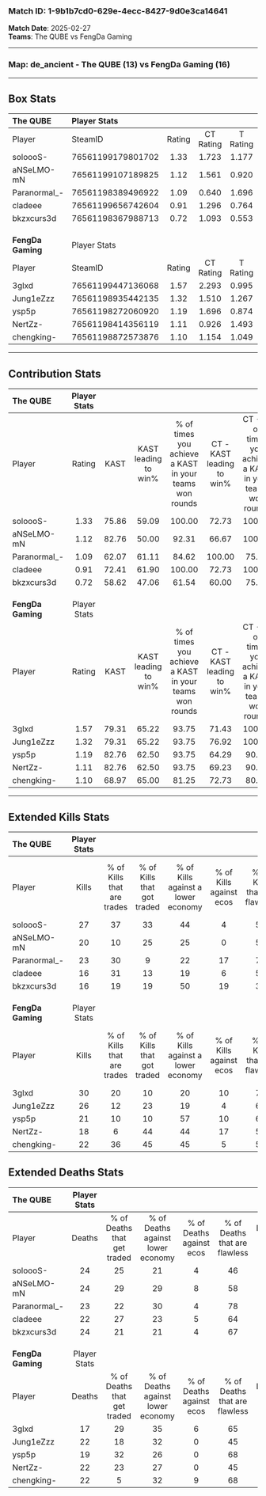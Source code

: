 ### Match ID: 1-9b1b7cd0-629e-4ecc-8427-9d0e3ca14641  
**Match Date**: 2025-02-27  
**Teams**: The QUBE vs FengDa Gaming  

---  

### **Map**: de_ancient - The QUBE (13) vs FengDa Gaming (16)  
---  

## Box Stats  

| **The QUBE**      | Player Stats      |        |           |          |       |       |       |         |        |      |     |
| :- | :- | :-: | :-: | :-: | :-: | :-: | :-: | :-: | :-: | :-: | :-: |
| Player            | SteamID           | Rating | CT Rating | T Rating | KAST  |  ADR  | Kills | Assists | Deaths | K/D  | HS% |
| soloooS-          | 76561199179801702 |  1.33  |   1.723   |  1.177   | 75.86 | 99.0  |  27   |   10    |   24   | 1.13 | 62  |
| aNSeLMO-mN        | 76561199107189825 |  1.12  |   1.561   |  0.920   | 82.76 | 82.5  |  20   |   10    |   24   | 0.83 | 60  |
| Paranormal_-      | 76561198389496922 |  1.09  |   0.640   |  1.696   | 62.07 | 94.4  |  23   |    4    |   23   | 1.00 | 52  |
| cladeee           | 76561199656742604 |  0.91  |   1.296   |  0.764   | 72.41 | 67.6  |  16   |    9    |   22   | 0.73 | 50  |
| bkzxcurs3d        | 76561198367988713 |  0.72  |   1.093   |  0.553   | 58.62 | 59.2  |  16   |    2    |   24   | 0.67 | 31  |
|                   |                   |        |           |          |       |       |       |         |        |      |     |
|                   |                   |        |           |          |       |       |       |         |        |      |     |
|                   |                   |        |           |          |       |       |       |         |        |      |     |
| **FengDa Gaming** | Player Stats      |        |           |          |       |       |       |         |        |      |     |
| Player            | SteamID           | Rating | CT Rating | T Rating | KAST  |  ADR  | Kills | Assists | Deaths | K/D  | HS% |
| 3glxd             | 76561199447136068 |  1.57  |   2.293   |  0.995   | 79.31 | 105.8 |  30   |    4    |   17   | 1.76 | 23  |
| Jung1eZzz         | 76561198935442135 |  1.32  |   1.510   |  1.267   | 79.31 | 90.8  |  26   |    5    |   22   | 1.18 | 61  |
| ysp5p             | 76561198272060920 |  1.19  |   1.696   |  0.874   | 82.76 | 65.6  |  21   |   10    |   19   | 1.11 | 47  |
| NertZz-           | 76561198414356119 |  1.11  |   0.926   |  1.493   | 82.76 | 85.9  |  18   |   10    |   22   | 0.82 | 33  |
| chengking-        | 76561198872573876 |  1.10  |   1.154   |  1.049   | 68.97 | 82.2  |  22   |    7    |   22   | 1.00 | 40  |
---  

## Contribution Stats  

| **The QUBE**      | Player Stats |       |                      |                                                        |                           |                                                             |                          |                                                            |
| :- | :-: | :-: | :-: | :-: | :-: | :-: | :-: | :-: |
| Player            |    Rating    | KAST  | KAST leading to win% | % of times you achieve a KAST in your teams won rounds | CT - KAST leading to win% | CT - % of times you achieve a KAST in your teams won rounds | T - KAST leading to win% | T - % of times you achieve a KAST in your teams won rounds |
| soloooS-          |     1.33     | 75.86 |        59.09         |                         100.00                         |           72.73           |                           100.00                            |          45.45           |                           100.00                           |
| aNSeLMO-mN        |     1.12     | 82.76 |        50.00         |                         92.31                          |           66.67           |                           100.00                            |          33.33           |                           80.00                            |
| Paranormal_-      |     1.09     | 62.07 |        61.11         |                         84.62                          |          100.00           |                            75.00                            |          41.67           |                           100.00                           |
| cladeee           |     0.91     | 72.41 |        61.90         |                         100.00                         |           72.73           |                           100.00                            |          50.00           |                           100.00                           |
| bkzxcurs3d        |     0.72     | 58.62 |        47.06         |                         61.54                          |           60.00           |                            75.00                            |          28.57           |                           40.00                            |
|                   |              |       |                      |                                                        |                           |                                                             |                          |                                                            |
|                   |              |       |                      |                                                        |                           |                                                             |                          |                                                            |
|                   |              |       |                      |                                                        |                           |                                                             |                          |                                                            |
| **FengDa Gaming** | Player Stats |       |                      |                                                        |                           |                                                             |                          |                                                            |
| Player            |    Rating    | KAST  | KAST leading to win% | % of times you achieve a KAST in your teams won rounds | CT - KAST leading to win% | CT - % of times you achieve a KAST in your teams won rounds | T - KAST leading to win% | T - % of times you achieve a KAST in your teams won rounds |
| 3glxd             |     1.57     | 79.31 |        65.22         |                         93.75                          |           71.43           |                           100.00                            |          55.56           |                           83.33                            |
| Jung1eZzz         |     1.32     | 79.31 |        65.22         |                         93.75                          |           76.92           |                           100.00                            |          50.00           |                           83.33                            |
| ysp5p             |     1.19     | 82.76 |        62.50         |                         93.75                          |           64.29           |                            90.00                            |          60.00           |                           100.00                           |
| NertZz-           |     1.11     | 82.76 |        62.50         |                         93.75                          |           69.23           |                            90.00                            |          54.55           |                           100.00                           |
| chengking-        |     1.10     | 68.97 |        65.00         |                         81.25                          |           72.73           |                            80.00                            |          55.56           |                           83.33                            |
---  

## Extended Kills Stats  

| **The QUBE**      | Player Stats |                            |                            |                                    |                         |                              |                                 |                                       |                    |           |
| :- | :-: | :-: | :-: | :-: | :-: | :-: | :-: | :-: | :-: | :-: |
| Player            |    Kills     | % of Kills that are trades | % of Kills that got traded | % of Kills against a lower economy | % of Kills against ecos | % of Kills that are flawless | % of Kills that are close duels | % of Kills that are assisted by flash | Pistol Round Kills | AWP Kills |
| soloooS-          |      27      |             37             |             33             |                 44                 |            4            |              59              |                4                |                   4                   |         0          |     1     |
| aNSeLMO-mN        |      20      |             10             |             25             |                 25                 |            0            |              55              |               15                |                   5                   |         0          |     2     |
| Paranormal_-      |      23      |             30             |             9              |                 22                 |           17            |              70              |                9                |                   4                   |         0          |     3     |
| cladeee           |      16      |             31             |             13             |                 19                 |            6            |              56              |                6                |                   0                   |         1          |     2     |
| bkzxcurs3d        |      16      |             19             |             19             |                 50                 |           19            |              38              |               19                |                   0                   |         5          |     0     |
|                   |              |                            |                            |                                    |                         |                              |                                 |                                       |                    |           |
|                   |              |                            |                            |                                    |                         |                              |                                 |                                       |                    |           |
|                   |              |                            |                            |                                    |                         |                              |                                 |                                       |                    |           |
| **FengDa Gaming** | Player Stats |                            |                            |                                    |                         |                              |                                 |                                       |                    |           |
| Player            |    Kills     | % of Kills that are trades | % of Kills that got traded | % of Kills against a lower economy | % of Kills against ecos | % of Kills that are flawless | % of Kills that are close duels | % of Kills that are assisted by flash | Pistol Round Kills | AWP Kills |
| 3glxd             |      30      |             20             |             10             |                 20                 |           10            |              70              |                7                |                   3                   |         16         |     3     |
| Jung1eZzz         |      26      |             12             |             23             |                 19                 |            4            |              62              |                8                |                   4                   |         0          |     0     |
| ysp5p             |      21      |             10             |             10             |                 57                 |           10            |              62              |               10                |                   0                   |         0          |     0     |
| NertZz-           |      18      |             6              |             44             |                 44                 |           17            |              56              |                0                |                  17                   |         0          |     1     |
| chengking-        |      22      |             36             |             45             |                 45                 |            5            |              55              |                0                |                   9                   |         0          |     3     |
## Extended Deaths Stats  

| **The QUBE**      | Player Stats |                             |                                   |                          |                               |                            |                           |               |
| :- | :-: | :-: | :-: | :-: | :-: | :-: | :-: | :-: |
| Player            |    Deaths    | % of Deaths that get traded | % of Deaths against lower economy | % of Deaths against ecos | % of Deaths that are flawless | % of Deaths that are close | % of Deaths while blinded | Deaths to AWP |
| soloooS-          |      24      |             25              |                21                 |            4             |              46               |             0              |             4             |       4       |
| aNSeLMO-mN        |      24      |             29              |                29                 |            8             |              58               |             4              |             0             |       2       |
| Paranormal_-      |      23      |             22              |                30                 |            4             |              78               |             9              |             4             |       2       |
| cladeee           |      22      |             27              |                23                 |            5             |              64               |             0              |            18             |       2       |
| bkzxcurs3d        |      24      |             21              |                21                 |            4             |              67               |             13             |             4             |       6       |
|                   |              |                             |                                   |                          |                               |                            |                           |               |
|                   |              |                             |                                   |                          |                               |                            |                           |               |
|                   |              |                             |                                   |                          |                               |                            |                           |               |
| **FengDa Gaming** | Player Stats |                             |                                   |                          |                               |                            |                           |               |
| Player            |    Deaths    | % of Deaths that get traded | % of Deaths against lower economy | % of Deaths against ecos | % of Deaths that are flawless | % of Deaths that are close | % of Deaths while blinded | Deaths to AWP |
| 3glxd             |      17      |             29              |                35                 |            6             |              65               |             18             |             6             |       0       |
| Jung1eZzz         |      22      |             18              |                32                 |            0             |              45               |             9              |             0             |       2       |
| ysp5p             |      19      |             32              |                26                 |            0             |              68               |             11             |             5             |       1       |
| NertZz-           |      22      |             23              |                27                 |            0             |              45               |             14             |             0             |       1       |
| chengking-        |      22      |              5              |                32                 |            9             |              68               |             0              |             5             |       2       |
